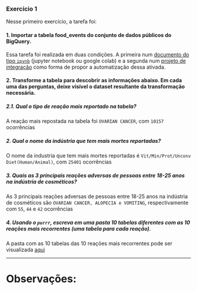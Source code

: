 ### Exercício 1

Nesse primeiro exercício, a tarefa foi: 

#### 1. Importar a tabela **food_events** do **conjunto de dados públicos do BigQuery**. 

Essa tarefa foi realizada em duas condições. A primeira num [documento do tipo `ipynb`](https://github.com/renatogcruz/atv_greenpeace/blob/main/atv_1/atv_1.ipynb) (jupyter notebook ou google colab) e a segunda num [projeto de integração](https://github.com/renatogcruz/atv_greenpeace/tree/main/atv_1/etl_food_events) como forma de propor a automatização dessa ativada. 


####  2. Transforme a tabela para descobrir as informações abaixo. Em cada uma das perguntas, deixe visível o dataset resultante da transformação necessária.

#####  2.1. Qual o **tipo de reação** mais reportado na tabela?

A reação mais repostada na tabela foi `OVARIAN CANCER`, com `10157` ocorrências
    
#####  2. Qual o **nome da indústria** que tem **mais mortes** reportadas?

O nome da industria que tem mais mortes reportadas é `Vit/Min/Prot/Unconv Diet(Human/Animal)`, com `25401` ocorrências

#####  3. Quais as **3 principais reações adversas** de pessoas entre 18-25 anos na **indústria de cosméticos**?

As 3 principais reações adversas de pessoas entre 18-25 anos na indústria de cosméticos são `OVARIAN CANCER, ALOPECIA e VOMITING`, respectivamente com `55`, `44` e `42` ocorrências

#####  4. Usando o `purrr`, escreva em uma pasta 10 tabelas diferentes com as **10 reações mais recorrentes** (uma tabela para cada reação).

A pasta com as 10 tabelas das 10 reações mais recorrentes pode ser visualizada [aqui](https://github.com/renatogcruz/atv_greenpeace/tree/main/atv_1/reacoes)


_______________________________

# Observações:

